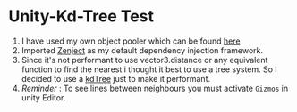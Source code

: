 # Unity-Kd-Tree Test


1. I have used my own object pooler which can be found [here](https://github.com/ertanturan/Unity-Object-Pooling) 
2. Imported [Zenject](https://github.com/modesttree/Zenject) as my default dependency injection framework.
3. Since it's not performant to use vector3.distance or any equivalent function to find the nearest i thought it best to use a tree system. So I decided to use a [kdTree](https://gist.github.com/ditzel/194ec800053ce7083b73faa1be9101b0#file-kdtree-cs) just to make it performant.
4. *Reminder* : To see lines between neighbours you must activate `Gizmos` in unity Editor.
